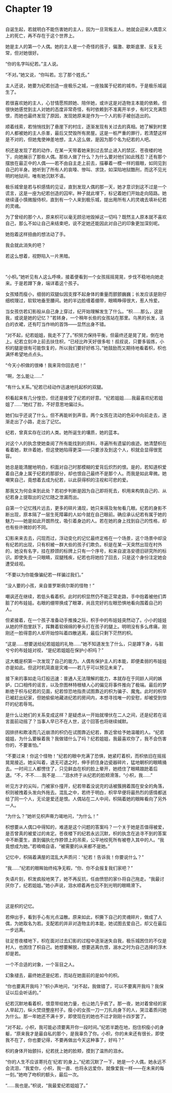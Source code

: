 # Chapter 19

<br>
自诞生起，若就明白不能伤害她的主人，因为一旦背叛主人，她就会迎来人偶意义上的死亡，再不存在于这个世界上。

<br>

她是主人的第一个人偶。她的主人是一个奇怪的孩子，偏激、歇斯底里、反复无常，但对她很好。

“你的名字叫纪若。”主人说。

“不对。”她又说，“你叫若。忘了那个姓氏。”

主人还说，她要为纪若创造一座极乐之城，一座独属于纪若的城市。于是极乐城诞生了。

若很喜欢她的主人，心甘情愿照顾她、陪伴她，或许这是对造物主本能的依赖。但很快她感觉到主人对她的态度非常奇怪，有时依赖到不准离开半步，有时又充满怨恨，而她也最终发现了原因，发现她原来是作为一个人的影子被创造出的。

顺着线索，若悄悄找到了悬崖下的村庄，逐渐发现有关过去的真相。她了解到村里的人都被她的主人杀害，最后又焚毁所有房屋。这是一桩严重的罪行，若清楚这样是不对的，但她鬼使神差地想，主人这么做，是因为那个名为纪若的人吧。

枳还是发现了若的动作，在某一天带着她来到过去禁止进入的禁区、苍夜楼的地下，向她展示了那些人偶。那些人做了什么？为什么要对他们如此残忍？还有那个摆放在最正中的人偶——若不由自主走上前去，描摹着一模一样的眉眼，如同见到自己的半身。她听到了所有人的哀嚎、惨叫、求饶，如深陷地狱酷刑，而这不见光明的地狱间，唯有她沉默不语。

极乐城曾是若与枳感情的见证，直到发现人偶的那一天，她才意识到这不过是一个谎言，这是一座为纪若创造的囚牢。种子就此埋下，标记着她们开始走向陌路。她继续谨小慎微服侍枳，直到有一个人来到极乐城，提出用所有人的灵魂去填补纪若的灵魂。

为了曾经的那个人，原来枳可以毫无顾忌地毁掉这一切吗？既然主人原本就不喜欢自己，那么不如让自己来结束吧，说不定她还能因此对自己的印象更加深刻呢。

她抱着这样扭曲的想法动了手。

我会就此消失的吧？

若这么想着，视野陷入一片黑暗。

<br>

“小枳。”她听见有人这么呼唤，接着便看到一个女孩摇摇晃晃，步伐不稳地向她走来。于是若蹲下身，端详着这个孩子。

女孩矮而瘦小，细弱的双腿似因支撑不起身体的重量而颤颤巍巍；长发应该是刚仔细梳理过，软软地垂至腰间。她的半边脸缠着绷带，眼睛睁得很大，惹人怜爱。

当女孩仿若幻影般从自己身上穿过，纪开始理解发生了什么。“枳……那么，这是我，或说是她的记忆？”若转身，一个稍年长些的女孩站在那里。乌黑的长发，洁白的衣裙，还有叮当作响的首饰——显然出身不错。

“对不起，纪若姐姐，我走不了了。”枳努力保持平衡，但最终还是晃了晃，倒在地上。纪若立刻冲上前去扶住枳，“已经比昨天好很多啦！叔叔说，只要多锻炼，小枳的腿是很有可能恢复的，所以我们要好好练习。”她鼓励而又期待地看着枳，枳也满怀希望地点点头。

“今天小枳做的很棒！我来背你回去吧！”

“啊，怎么能让……”

“有什么关系。”纪若已经动作迅速地托起枳的双腿。

枳看起来有几分惶恐，但还是接受了纪若的好意。“纪若姐姐……我最喜欢纪若姐姐了……”她红了脸，不好意思地偏过头。

她们似乎还说了什么，但不再能听到声音。两个女孩在流动的色彩中向前走去，逐渐走出了小路，走出了记忆。

纪若，曾真实存在过的人类。她所诞生的壤质，她的蓝本。

对这个人的执念使她查阅了所有能找到的资料，寻遍所有遗留的痕迹。她清楚枳在看着她，默许着她，但这使她陷得更深——只要涉及到这个人，枳就会显得很宽容。

她总是能清醒地明白，枳面对自己时那模糊的爱背后炽烈的恨。是的，若知道枳爱着自己身上属于纪若的那部分，却也恨自己最终不是那个人。而我是如此卑微。她嘲笑自己，竟想着去成为纪若，以此获得枳的注视和可悲的爱。

那我又为何会来到此处？若初步判断是因为自己即将死去，枳用来构筑自己的、从纪若身上提取出的记忆随之泄漏而出。

自第一个记忆残片远去，更多的碎片涌现，她只来得及匆匆看几眼。纪若的身影不断出现，原本隔了一层生死障幕的人如今就在自己眼前。确应承认纪若有属于她的魅力——她是如此开朗热忱，吸引着身边的人。若在她的身上找到自己的性格，却也有些许微妙的不同。

幻影来来去去，闪现而过，浮动变化的记忆最终定格在一个场景，这个场景中却没有纪若的出现，只有枳被一群大些的孩子们欺负。枳是在某一天突然出现在村外的，她没有名字，挂在脖颈的标牌上只有一个序号，和来自波洛安德旧研究所的标识。即使失去一只眼睛，双腿残疾，纪若也将她捡了回去，只是这个身份注定她会遭受歧视。

“不要以为你能像骗纪若一样骗过我们。”

“没人要的小孩，来自普罗斯佩尔斯的怪物！”

嘲讽还在继续，若低头看着枳。此时的枳显然仍不能正常走路，手中抱着被他们弄脏了的布娃娃。右眼的绷带换成了眼罩，尚且完好的左眼恐惧地看向围着自己的人。

但紧接着，在一个孩子准备动手推搡之际，枳手中的布娃娃突然动了。小小的娃娃从她的怀抱里跃下，挥舞着软绵绵的拳头打在孩子的腿上。明明没有多么疼痛，刚刚还一脸得意的人却开始惊叫着四散逃离，最后只剩下茫然的枳。

“这是……想要送给纪若姐姐的礼物……”她不知道发生了什么，只是蹲下身，与脏兮兮的布娃娃对视，“是纪若姐姐在保护小枳吗？”

这大概是枳第一次发现了自己的能力。人偶有保护主人的本能，即便柔弱的布娃娃亦是如此。但这时机简直是灾难——若几乎可以预见未来了。

接下来的事如走马灯般迅速：普通人无法理解的能力，本就存在于同龄人间的嫉妒，口口相传的谣言，以及奈图林特根植人心的偏见将事件推向了极端。最后的梦断绝于枳与纪若的见面，纪若惊恐地指责试图靠近的枳为骗子、魔鬼。此时的枳早已被赶出纪家，但她偷偷地藏进纪若的房间内，本想寻找唯一的安慰，却被受到惊吓的纪若辱骂。

是什么让她们的关系变成这样？是疑虑从一开始就埋伏在二人之间，还是纪若在谣言面前动摇了？当事人早已不在人世，这个回答也将继续缄默。

因排挤和欺凌而几近崩溃的枳仍在试图靠近纪若，靠近曾给予她温暖的人。“纪若姐姐，为什么要躲着我？我做错什么了吗？纪若姐姐，我最喜欢你了，我不会伤害你的，不要害怕。”

“不要过来！你这个怪物！”纪若的眼中充满了恐惧，她紧盯着枳，而枳依旧在摇摇晃晃接近。她尖叫着，退无可退之时，伸手抓住身边瓷器碎片，猛地朝枳的眼睛捅去。一时间三人都愣住了，只见鲜血在枳的脸上晕开，她捂住了眼睛踉跄着后退。“不，不不……我不是……”泪水终于从纪若的脸颊滑落，“小枳，我……”

听见方才的尖叫，门被家仆撞开，纪若带着没说完的话被簇拥着围在安全的角落，枳则被拽着头发向外拖去。混乱之中，若终于明白，枳早早便将最热烈的感情都送给了同一个人，无论是爱还是恨。人偶站在二人中间，枳隔着她的眼眸看向了另外一人。

“为什么？”她听见枳声嘶力竭地问，“为什么！”

枳想要从人偶口中得知的，难道是这个问题的答案吗？一个关于她是否值得被爱，是否曾真的被爱过的肯定。苍夜楼下的纪若永远沉默，枳的执念在追寻不到的答案中不断蔓生，直到偏执化作脖颈上的吊索，公平地绞死所有被卷入其中的人。“我竟想成为她。”若喃喃自语，“被需要的从来都不是她。”

记忆中，枳隔着满屋的混乱大声质问：“纪若！告诉我！你要说什么？”

“我……”纪若的眼眸始终纯净无暇，“你、你不会报复我们家吧？”

失语片刻，枳发疯般地笑了，她不再反抗，任由愤怒的家仆将自己拖走。“我最讨厌你了，纪若姐姐。”她小声说，泪水顺着再也见不到光明的眼睛滑下。

<br>

这是枳的记忆。

若伸出手，看到手心有光点溢散。原来如此，枳撕下自己的灵魂碎片，做成了人偶，为她取名为若。支配若的并非对造物主的本能，她试图去爱自己，却又在最后一步远离。

驻足苍夜楼地下，枳在面对过去幻影的过程中逐渐迷失自我，极乐城困住的不仅是村人，也困住了枳自己。她想要解脱，想要逃离仇恨，溺水之时为自己选择的浮木却是若。

一个不合适的对象，一个盲目之人。

幻象褪去，最终她还是纪若，而站在她面前的是如今的枳。

“你也要离开我吗？”枳小声地问，“对不起，我做错了，可以不要离开我吗？我保证以后会听话的。”

纪若沉默地看着枳，恨意带给她力量，也让她几乎疯了。那一夜，她对着曾经的家人举起刀，纵火焚烧整座村子。瘦小的女孩一刀一刀扎向身下的人，哭泣着质问她为什么。那一年她还不满十岁，即使现在的她也不过才刚刚十四岁罢了。

“对不起，小枳，我可能必须要离开你一段时间。”纪若半跪在地，抱住枳瘦小的身躯，“原来我才是最自私的那个，是我辜负了你。小枳，你的未来还有很长，即使我不在了，你也要记得，不要再做出今天这种事了，好吗？”

枳的身体开始颤抖，纪若抚上她的脸颊，摸到了温热的泪水。

“你的人生不应该寄托在‘纪若’的身上。”纪若沉默了一下，她是一个人偶，她永远不会流泪，“我爱你，小枳，我一直、也将永远爱你，就像爱我一样——在未来的每一刻。”她吻了吻枳的额头，最后一次。

“……我也是。”枳说，“我最爱纪若姐姐了。”
